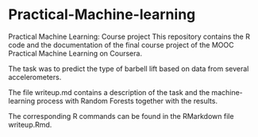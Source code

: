 # Practical-Machine-learning
Practical Machine Learning: Course project
This repository contains the R code and the documentation of the final course project of the MOOC Practical Machine Learning on Coursera.

The task was to predict the type of barbell lift based on data from several accelerometers.

The file writeup.md contains a description of the task and the machine-learning process with Random Forests together with the results.

The corresponding R commands can be found in the RMarkdown file writeup.Rmd.
